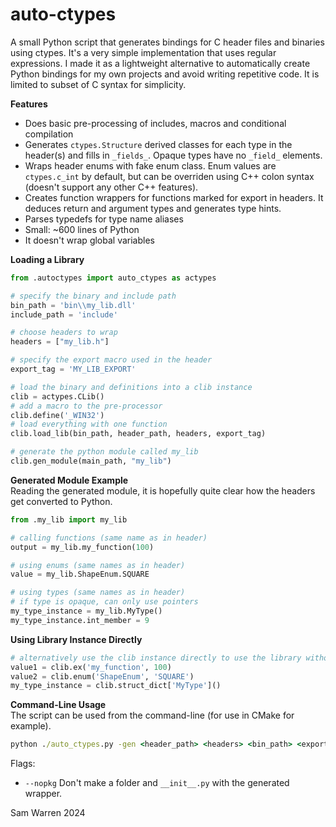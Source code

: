 # auto-ctypes

A small Python script that generates bindings for C header files and binaries using ctypes. It's a very simple implementation that uses regular expressions. I made it as a lightweight alternative to automatically create Python bindings for my own projects and avoid writing repetitive code. It is limited to subset of C syntax for simplicity.

**Features**    
- Does basic pre-processing of includes, macros and conditional compilation    
- Generates `ctypes.Structure` derived classes for each type in the header(s) and fills in `_fields_`. Opaque types have no `_field_` elements.    
- Wraps header enums with fake enum class. Enum values are `ctypes.c_int` by default, but can be overriden using C++ colon syntax (doesn't support any other C++ features).    
- Creates function wrappers for functions marked for export in headers. It deduces return and argument types and generates type hints.    
- Parses typedefs for type name aliases    
- Small: ~600 lines of Python    
- It doesn't wrap global variables    

**Loading a Library**
```python
from .autoctypes import auto_ctypes as actypes

# specify the binary and include path
bin_path = 'bin\\my_lib.dll'
include_path = 'include'

# choose headers to wrap
headers = ["my_lib.h"]

# specify the export macro used in the header
export_tag = 'MY_LIB_EXPORT'

# load the binary and definitions into a clib instance
clib = actypes.CLib()
# add a macro to the pre-processor
clib.define('_WIN32')
# load everything with one function
clib.load_lib(bin_path, header_path, headers, export_tag)

# generate the python module called my_lib
clib.gen_module(main_path, "my_lib")

```
**Generated Module Example**    
Reading the generated module, it is hopefully quite clear how the headers get converted to Python.
```python
from .my_lib import my_lib

# calling functions (same name as in header)
output = my_lib.my_function(100)

# using enums (same names as in header)
value = my_lib.ShapeEnum.SQUARE

# using types (same names as in header)
# if type is opaque, can only use pointers
my_type_instance = my_lib.MyType()
my_type_instance.int_member = 9
```

**Using Library Instance Directly**
```python
# alternatively use the clib instance directly to use the library without creating a python module
value1 = clib.ex('my_function', 100)
value2 = clib.enum('ShapeEnum', 'SQUARE')
my_type_instance = clib.struct_dict['MyType']()
```


**Command-Line Usage**   
The script can be used from the command-line (for use in CMake for example).   
```cmd
python ./auto_ctypes.py -gen <header_path> <headers> <bin_path> <export_macro> <output_path> <gen_module_name> [flags]
```

Flags:   
- `--nopkg` Don't make a folder and `__init__.py` with the generated wrapper.


Sam Warren 2024